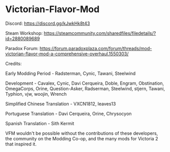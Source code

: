 # Victorian-Flavor-Mod

Discord: https://discord.gg/kJwkHk8t43

Steam Workshop: https://steamcommunity.com/sharedfiles/filedetails/?id=2880089689

Paradox Forum: https://forum.paradoxplaza.com/forum/threads/mod-victorian-flavor-mod-a-comprehensive-overhaul.1550303/



Credits:

Early Modding Period - Radsterman, Cynic, Tawani, Steelwind

Development - Cavalex, Cynic, Davi Cerqueira, Doble, Engram, Obstination, OmegaCorps, Orine, Question-Asker, Radserman, Steelwind, stjern, Tawani, Typhion, vjw, woojin, Wrench

Simplified Chinese Translation - VXCN1812, leaves13

Portuguese Translation - Davi Cerqueira, Orine, Chrysocyon

Spanish Translation - Sith Kermit


VFM wouldn't be possible without the contributions of these developers, the community on the Modding Co-op, and the many mods for Victoria 2 that inspired it.
